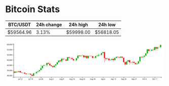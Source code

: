 # Bitcoin Stats

BTC/USDT|24h change|24h high|24h low|
|---|---|---|---|
|$59564.96|3.13%|$59998.00|$56818.05|

<img src="./chart.svg">

